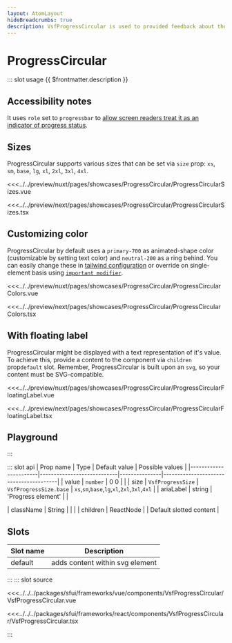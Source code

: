 ```yaml
---
layout: AtomLayout
hideBreadcrumbs: true
description: VsfProgressCircular is used to provided feedback about the duration and progression of a process to indicate how long a user will be waiting
---
```

# ProgressCircular

::: slot usage
{{ $frontmatter.description }}

## Accessibility notes

It uses `role` set to `progressbar` to [allow screen readers treat it as an indicator of progress status](https://developer.mozilla.org/en-US/docs/Web/Accessibility/ARIA/Roles/progressbar_role).

## Sizes

ProgressCircular supports various sizes that can be set via `size` prop: `xs`, `sm`, `base`, `lg`, `xl`, `2xl`, `3xl`, `4xl`.

<Showcase showcase-name="ProgressCircular/ProgressCircularSizes" style="min-height:320px">

<!-- vue -->
<<<../../preview/nuxt/pages/showcases/ProgressCircular/ProgressCircularSizes.vue
<!-- end vue -->
<!-- react -->
<<<../../preview/next/pages/showcases/ProgressCircular/ProgressCircularSizes.tsx
<!-- end react -->

</Showcase>

## Customizing color

ProgressCircular by default uses a `primary-700` as animated-shape color (customizable by setting text color) and `neutral-200` as a ring behind. You can easily change these in [tailwind configuration](https://tailwindcss.com/docs/configuration#theme) or override on single-element basis using [`important modifier`](https://tailwindcss.com/docs/configuration#important-modifier).

<Showcase showcase-name="ProgressCircular/ProgressCircularColors">

<!-- vue -->
<<<../../preview/nuxt/pages/showcases/ProgressCircular/ProgressCircularColors.vue
<!-- end vue -->
<!-- react -->
<<<../../preview/next/pages/showcases/ProgressCircular/ProgressCircularColors.tsx
<!-- end react -->

</Showcase>

## With floating label

ProgressCircular might be displayed with a text representation of it's value. To achieve this, provide a content to the component via <!-- react -->`children` prop<!-- end react --><!-- vue -->`default` slot<!-- end vue -->. Remember, ProgressCircular is built upon an `svg`, so your content must be SVG-compatible.

<Showcase showcase-name="ProgressCircular/ProgressCircularFloatingLabel">

<!-- vue -->
<<<../../preview/nuxt/pages/showcases/ProgressCircular/ProgressCircularFloatingLabel.vue
<!-- end vue -->
<!-- react -->
<<<../../preview/next/pages/showcases/ProgressCircular/ProgressCircularFloatingLabel.tsx
<!-- end react -->

</Showcase>

## Playground

<Generate />
:::

::: slot api
| Prop name             | Type                       | Default value | Possible values                        |
|-----------------------|----------------------------|---------------|----------------------------------------|
|  value                |  `number`                    | 0 0            |                                        |
|  size              |  `VsfProgressSize` |   `VsfProgressSize.base`        |   `xs`,`sm`,`base`,`lg`,`xl`,`2xl`,`3xl`,`4xl`  |
|  ariaLabel         |  string                    |   'Progress element'  |                                        |
<!-- react -->
|  className            |  String                    |               |                                        |
| children   | ReactNode          |               | Default slotted content            |
<!-- end react -->

<!-- vue -->
## Slots

| Slot name |         Description          |
| --------- | :--------------------------: |
| default   | adds content within svg element |
<!-- end vue -->
:::
::: slot source
<!-- vue -->
<<<../../../packages/sfui/frameworks/vue/components/VsfProgressCircular/VsfProgressCircular.vue
<!-- end vue -->
<!-- react -->
<<<../../../packages/sfui/frameworks/react/components/VsfProgressCircular/VsfProgressCircular.tsx
<!-- end react -->
:::
